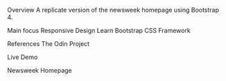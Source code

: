 
Overview
A replicate version of the newsweek homepage using Bootstrap 4.

Main focus
Responsive Design
Learn Bootstrap CSS Framework

References
The Odin Project

Live Demo

Newsweek Homepage
